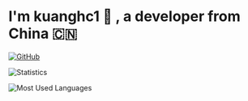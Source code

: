 # I'm kuanghc1 👋 , a developer from China 🇨🇳

[![GitHub](https://img.shields.io/badge/dynamic/json?logo=github&label=GitHub&labelColor=495867&color=495867&query=%24.data.totalSubs&url=https%3A%2F%2Fapi.spencerwoo.com%2Fsubstats%2F%3Fsource%3Dgithub%26queryKey%3Dhayschan&style=flat-square)](https://github.com/springmonster)


![Statistics](https://github-readme-stats.vercel.app/api?username=springmonster)

![Most Used Languages](https://github-readme-stats.vercel.app/api/top-langs/?username=springmonster&layout=compact)

